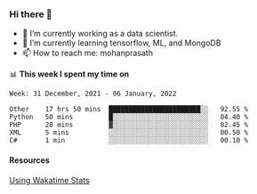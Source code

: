 ### Hi there 👋

- 🔭 I’m currently working as a data scientist.
- 🌱 I’m currently learning tensorflow, ML, and MongoDB
- 📫 How to reach me: mohanprasath

📊 **This week I spent my time on**
<!--START_SECTION:waka-->
```text
Week: 31 December, 2021 - 06 January, 2022

Other    17 hrs 50 mins  ███████████████████████░░   92.55 % 
Python   50 mins         █░░░░░░░░░░░░░░░░░░░░░░░░   04.40 % 
PHP      28 mins         ▓░░░░░░░░░░░░░░░░░░░░░░░░   02.45 % 
XML      5 mins          ░░░░░░░░░░░░░░░░░░░░░░░░░   00.50 % 
C#       1 min           ░░░░░░░░░░░░░░░░░░░░░░░░░   00.10 % 
```
<!--END_SECTION:waka-->

#### Resources
[Using Wakatime Stats](https://github.com/marketplace/actions/waka-readme)
